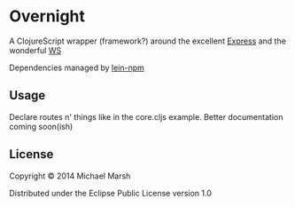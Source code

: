 # Overnight

A ClojureScript wrapper (framework?) around the excellent [Express](https://github.com/visionmedia/express) and the wonderful [WS](https://github.com/einaros/ws)

Dependencies managed by [lein-npm](https://github.com/bodil/lein-npm)

## Usage

Declare routes n' things like in the core.cljs example. Better documentation coming soon(ish)

## License

Copyright © 2014 Michael Marsh

Distributed under the Eclipse Public License version 1.0
